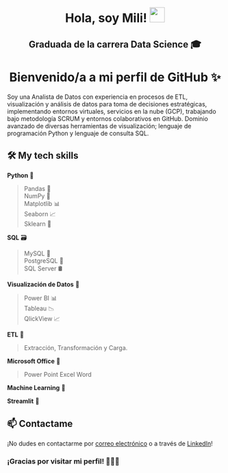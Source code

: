 <h1 align="center">Hola, soy Mili! <img src="https://media.giphy.com/media/hvRJCLFzcasrR4ia7z/giphy.gif" width="35"></h1>

<h2 align="center">Graduada de la carrera Data Science 🎓</h2> 

<h1 align="center">Bienvenido/a a mi perfil de GitHub ✨</h1> 

Soy una Analista de Datos con experiencia en procesos de ETL, visualización y análisis de datos para toma de decisiones estratégicas, implementando entornos virtuales, servicios en la nube (GCP), trabajando bajo metodología SCRUM y entornos colaborativos en GitHub. Dominio avanzado de diversas herramientas de visualización; lenguaje de programación Python y lenguaje de consulta SQL.

## 🛠️ My tech skills

**Python** 🐍  
>Pandas 🐼  
>NumPy 🧮  
>Matplotlib 📊  
>Seaborn 📈  
>Sklearn 🤖

**SQL** 🗃️
>MySQL 🐬  
>PostgreSQL 🐘  
>SQL Server 🛢️

**Visualización de Datos** 🎥
>Power BI 📊  
>Tableau 📉  
>QlickView 📈

**ETL** 🧹
>Extracción, Transformación y Carga.

**Microsoft Office** 📌
>Power Point
>Excel
>Word

**Machine Learning** 🤖

**Streamlit** 🚀

## 📫 Contactame

¡No dudes en contactarme por [correo electrónico](mailto:milagros.torres.42159@gmail.com) o a través de [LinkedIn](https://www.linkedin.com/in/milagrostorres23/)!


### ¡Gracias por visitar mi perfil! 🙋🏽‍♂️
